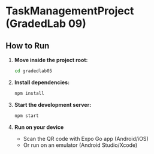 # TaskManagementProject (GradedLab 09)

## How to Run

1. **Move inside the project root:**
   ```bash
   cd gradedlab05
   ```

2. **Install dependencies:**
   ```bash
   npm install
   ```

3. **Start the development server:**
   ```bash
   npm start
   ```

4. **Run on your device**
   - Scan the QR code with Expo Go app (Android/iOS)
   - Or run on an emulator (Android Studio/Xcode)